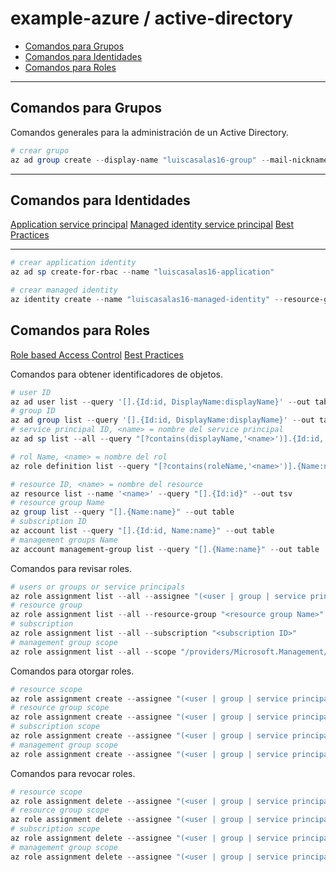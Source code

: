 # example-azure / active-directory

- [Comandos para Grupos](#comandos-para-grupos)
- [Comandos para Identidades](#comandos-para-identidades)
- [Comandos para Roles](#comandos-para-roles)

---

## Comandos para Grupos

Comandos generales para la administración de un Active Directory.

```powershell
# crear grupo
az ad group create --display-name "luiscasalas16-group" --mail-nickname "luiscasalas16-group" --description "luiscasalas16-group"
```

---

## Comandos para Identidades

[Application service principal](https://learn.microsoft.com/en-us/azure/active-directory/develop/app-objects-and-service-principals)
[Managed identity service principal](https://learn.microsoft.com/en-us/azure/active-directory/managed-identities-azure-resources/overview)
[Best Practices](https://learn.microsoft.com/en-us/azure/active-directory/managed-identities-azure-resources/managed-identity-best-practice-recommendations)

---

```powershell
# crear application identity
az ad sp create-for-rbac --name "luiscasalas16-application"
```

```powershell
# crear managed identity
az identity create --name "luiscasalas16-managed-identity" --resource-group "luiscasalas16-resource-group"
```

## Comandos para Roles

[Role based Access Control](https://learn.microsoft.com/en-us/azure/role-based-access-control/)
[Best Practices](https://learn.microsoft.com/en-us/azure/role-based-access-control/best-practices)

Comandos para obtener identificadores de objetos.

```powershell
# user ID
az ad user list --query '[].{Id:id, DisplayName:displayName}' --out table
# group ID
az ad group list --query '[].{Id:id, DisplayName:displayName}' --out table
# service principal ID, <name> = nombre del service principal
az ad sp list --all --query "[?contains(displayName,'<name>')].{Id:id, DisplayName:displayName}" --out table

# rol Name, <name> = nombre del rol
az role definition list --query "[?contains(roleName,'<name>')].{Name:name, RoleName:roleName}" --out table

# resource ID, <name> = nombre del resource
az resource list --name '<name>' --query "[].{Id:id}" --out tsv
# resource group Name
az group list --query "[].{Name:name}" --out table
# subscription ID
az account list --query "[].{Id:id, Name:name}" --out table
# management groups Name
az account management-group list --query "[].{Name:name}" --out table
```

Comandos para revisar roles.

```powershell
# users or groups or service principals
az role assignment list --all --assignee "(<user | group | service principal) ID>"
# resource group
az role assignment list --all --resource-group "<resource group Name>"
# subscription
az role assignment list --all --subscription "<subscription ID>"
# management group scope
az role assignment list --all --scope "/providers/Microsoft.Management/managementGroups/<management group name>"
```

Comandos para otorgar roles.

```powershell
# resource scope
az role assignment create --assignee "(<user | group | service principal) ID>" --role "<role Name>" --scope "<resource ID>"
# resource group scope
az role assignment create --assignee "(<user | group | service principal) ID>" --role "<role Name>" --resource-group "<resource group Name>"
# subscription scope
az role assignment create --assignee "(<user | group | service principal) ID>" --role "<role Name>" --subscription "<subscription ID>"
# management group scope
az role assignment create --assignee "(<user | group | service principal) ID>" --role "<role Name>" --scope "/providers/Microsoft.Management/managementGroups/<management group Name>"
```

Comandos para revocar roles.

```powershell
# resource scope
az role assignment delete --assignee "(<user | group | service principal) ID>" --role "<role Name>" --scope "<resource ID>"
# resource group scope
az role assignment delete --assignee "(<user | group | service principal) ID>" --role "<role Name>" --resource-group "<resource group Name>"
# subscription scope
az role assignment delete --assignee "(<user | group | service principal) ID>" --role "<role Name>" --subscription "<subscription ID>"
# management group scope
az role assignment delete --assignee "(<user | group | service principal) ID>" --role "<role Name>" --scope "/providers/Microsoft.Management/managementGroups/<management group Name>"
```
